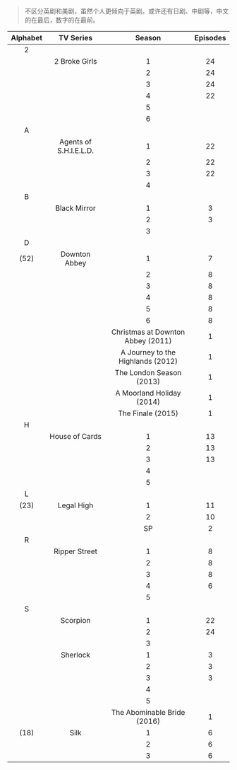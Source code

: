 > 不区分英剧和美剧，虽然个人更倾向于英剧。或许还有日剧、中剧等，中文的在最后，数字的在最前。

|Alphabet|TV Series|Season|Episodes|
|:------:|:-------:|:----:|:------:|
|2||||
|    |2 Broke Girls|1|24|
|    |             |2|24|
|    |             |3|24|
|    |             |4|22|
|    |             |5||
|    |             |6||
|A||||
|    |Agents of S.H.I.E.L.D.|1|22|
|    |                      |2|22|
|    |                      |3|22|
|    |                      |4||
|B||||
|    |Black Mirror|1|3|
|    |            |2|3|
|    |            |3||
|D||||
|(52)|Downton Abbey|1|7|
|    |             |2|8|
|    |             |3|8|
|    |             |4|8|
|    |             |5|8|
|    |             |6|8|
|    |             |Christmas at Downton Abbey (2011)|1|
|    |             |A Journey to the Highlands (2012)|1|
|    |             |The London Season (2013)|1|
|    |             |A Moorland Holiday (2014)|1|
|    |             |The Finale (2015)|1|
|H||||
|    |House of Cards|1|13|
|    |              |2|13|
|    |              |3|13|
|    |              |4||
|    |              |5||
|L||||
|(23)|Legal High|1|11|
|    |          |2|10|
|    |          |SP|2|
|R||||
|    |Ripper Street|1|8|
|    |             |2|8|
|    |             |3|8|
|    |             |4|6|
|    |             |5||
|S||||
|    |Scorpion|1|22|
|    |        |2|24|
|    |        |3||
|    |Sherlock|1|3|
|    |        |2|3|
|    |        |3|3|
|    |        |4||
|    |        |5||
|    |        |The Abominable Bride (2016)|1|
|(18)|Silk|1|6|
|    |    |2|6|
|    |    |3|6|
